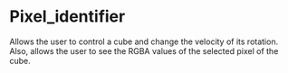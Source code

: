 # Pixel_identifier
Allows the user to control a cube and change the velocity of its rotation. Also, allows the user to see the RGBA values of the selected pixel of the cube.
